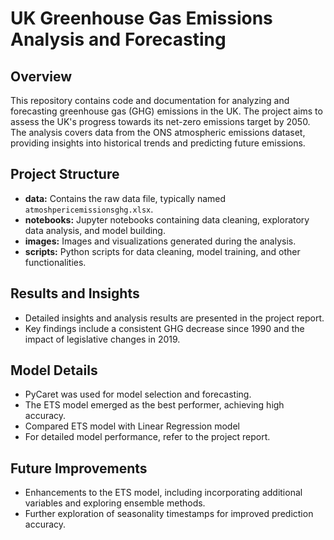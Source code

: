 # UK Greenhouse Gas Emissions Analysis and Forecasting

## Overview

This repository contains code and documentation for analyzing and forecasting greenhouse gas (GHG) emissions in the UK. The project aims to assess the UK's progress towards its net-zero emissions target by 2050. The analysis covers data from the ONS atmospheric emissions dataset, providing insights into historical trends and predicting future emissions.

## Project Structure

- **data:** Contains the raw data file, typically named `atmoshpericemissionsghg.xlsx`.
- **notebooks:** Jupyter notebooks containing data cleaning, exploratory data analysis, and model building.
- **images:** Images and visualizations generated during the analysis.
- **scripts:** Python scripts for data cleaning, model training, and other functionalities.

## Results and Insights
- Detailed insights and analysis results are presented in the project report.
- Key findings include a consistent GHG decrease since 1990 and the impact of legislative changes in 2019.

## Model Details
- PyCaret was used for model selection and forecasting.
- The ETS model emerged as the best performer, achieving high accuracy.
- Compared ETS model with Linear Regression model
- For detailed model performance, refer to the project report.

## Future Improvements
- Enhancements to the ETS model, including incorporating additional variables and exploring ensemble methods.
- Further exploration of seasonality timestamps for improved prediction accuracy.
